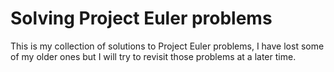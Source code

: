 # Solving Project Euler problems
This is my collection of solutions to Project Euler problems, I have lost some of my older ones but I will try to revisit those problems at a later time.
